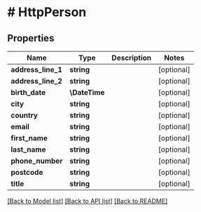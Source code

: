 # # HttpPerson

## Properties

| Name               | Type          | Description | Notes      |
| ------------------ | ------------- | ----------- | ---------- |
| **address_line_1** | **string**    |             | [optional] |
| **address_line_2** | **string**    |             | [optional] |
| **birth_date**     | **\DateTime** |             | [optional] |
| **city**           | **string**    |             | [optional] |
| **country**        | **string**    |             | [optional] |
| **email**          | **string**    |             | [optional] |
| **first_name**     | **string**    |             | [optional] |
| **last_name**      | **string**    |             | [optional] |
| **phone_number**   | **string**    |             | [optional] |
| **postcode**       | **string**    |             | [optional] |
| **title**          | **string**    |             | [optional] |

[[Back to Model list]](../../README.md#models) [[Back to API list]](../../README.md#endpoints) [[Back to README]](../../README.md)
